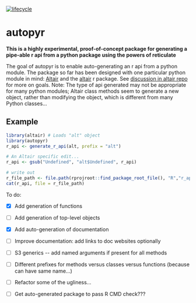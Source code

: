 [![lifecycle](https://img.shields.io/badge/lifecycle-experimental-orange.svg)](https://www.tidyverse.org/lifecycle/#experimental)

# autopyr

**This is a highly experimental, proof-of-concept package for generating a pipe-able r api from a python package using the powers of reticulate**

The goal of autopyr is to enable auto-generating an r api from a python module. The package so far has been designed with one particular python module in mind: [Altair](https://altair-viz.github.io/index.html) and the [altair](https://github.com/ijlyttle/altair) r package. See [discussion in altair repo](https://github.com/ijlyttle/altair/issues/15) for more on goals.  Note: The type of api generated may not be appropriate for many python modules; Altair class methods seem to generate a new object, rather than modifying the object, which is different from many Python classes...

## Example

``` r
library(altair) # Loads "alt" object
library(autopyr)
r_api <- generate_r_api(alt, prefix = "alt")

# An Altair specific edit...
r_api <- gsub("Undefined", "alt$Undefined", r_api)

# write out
r_file_path <- file.path(rprojroot::find_package_root_file(), "R","r_api.R")
cat(r_api, file = r_file_path)
```

To do:

- [x] Add generation of functions
- [ ] Add generation of top-level objects
- [x] Add auto-generation of documentation
- [ ] Improve documentation: add links to doc websites optionally
- [ ] S3 generics -- add named arguments if present for all methods
- [ ] Different prefixes for methods versus classes versus functions (because can have same name...)
- [ ] Refactor some of the ugliness... 
- [ ] Get auto-generated package to pass R CMD check???




